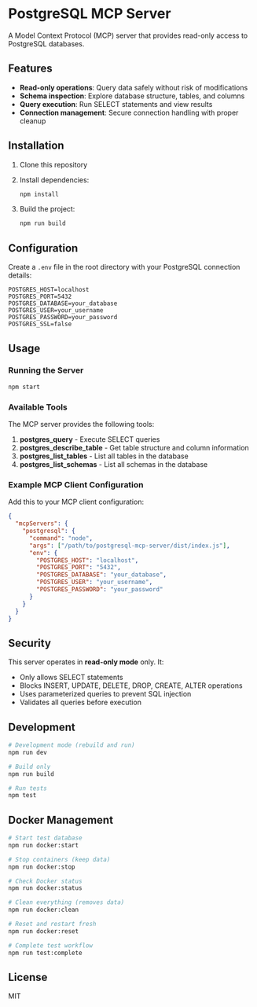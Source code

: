 # PostgreSQL MCP Server

A Model Context Protocol (MCP) server that provides read-only access to PostgreSQL databases.

## Features

- **Read-only operations**: Query data safely without risk of modifications
- **Schema inspection**: Explore database structure, tables, and columns
- **Query execution**: Run SELECT statements and view results
- **Connection management**: Secure connection handling with proper cleanup

## Installation

1. Clone this repository
2. Install dependencies:
   ```bash
   npm install
   ```

3. Build the project:
   ```bash
   npm run build
   ```

## Configuration

Create a `.env` file in the root directory with your PostgreSQL connection details:

```env
POSTGRES_HOST=localhost
POSTGRES_PORT=5432
POSTGRES_DATABASE=your_database
POSTGRES_USER=your_username
POSTGRES_PASSWORD=your_password
POSTGRES_SSL=false
```

## Usage

### Running the Server

```bash
npm start
```

### Available Tools

The MCP server provides the following tools:

1. **postgres_query** - Execute SELECT queries
2. **postgres_describe_table** - Get table structure and column information
3. **postgres_list_tables** - List all tables in the database
4. **postgres_list_schemas** - List all schemas in the database

### Example MCP Client Configuration

Add this to your MCP client configuration:

```json
{
  "mcpServers": {
    "postgresql": {
      "command": "node",
      "args": ["/path/to/postgresql-mcp-server/dist/index.js"],
      "env": {
        "POSTGRES_HOST": "localhost",
        "POSTGRES_PORT": "5432",
        "POSTGRES_DATABASE": "your_database",
        "POSTGRES_USER": "your_username",
        "POSTGRES_PASSWORD": "your_password"
      }
    }
  }
}
```

## Security

This server operates in **read-only mode** only. It:
- Only allows SELECT statements
- Blocks INSERT, UPDATE, DELETE, DROP, CREATE, ALTER operations
- Uses parameterized queries to prevent SQL injection
- Validates all queries before execution

## Development

```bash
# Development mode (rebuild and run)
npm run dev

# Build only
npm run build

# Run tests
npm test
```

## Docker Management

```bash
# Start test database
npm run docker:start

# Stop containers (keep data)
npm run docker:stop

# Check Docker status
npm run docker:status

# Clean everything (removes data)
npm run docker:clean

# Reset and restart fresh
npm run docker:reset

# Complete test workflow
npm run test:complete
```

## License

MIT
